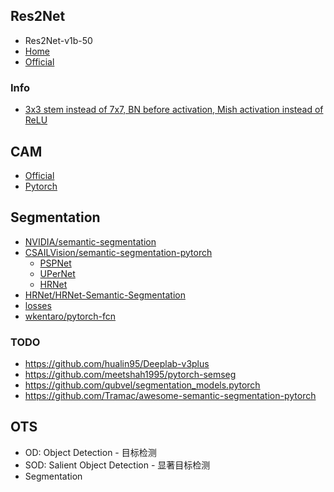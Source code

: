 ## Res2Net
* Res2Net-v1b-50
* [Home](https://mmcheng.net/res2net/)
* [Official](https://github.com/Res2Net/Res2Net-PretrainedModels)

### Info
* [3x3 stem instead of 7x7, BN before activation, Mish activation instead of ReLU](https://github.com/lessw2020/res2net-plus/blob/master/res2fg.py)

## CAM
* [Official](https://github.com/ramprs/grad-cam/)
* [Pytorch](https://github.com/jacobgil/pytorch-grad-cam)

## Segmentation
* [NVIDIA/semantic-segmentation](https://github.com/NVIDIA/semantic-segmentation)
* [CSAILVision/semantic-segmentation-pytorch](https://github.com/CSAILVision/semantic-segmentation-pytorch)
  * [PSPNet](https://arxiv.org/abs/1612.01105)
  * [UPerNet](https://arxiv.org/abs/1807.10221)
  * [HRNet](https://arxiv.org/abs/1904.04514)
* [HRNet/HRNet-Semantic-Segmentation](https://github.com/HRNet/HRNet-Semantic-Segmentation)
* [losses](https://segmentation-models.readthedocs.io/en/latest/api.html#losses)
* [wkentaro/pytorch-fcn](https://github.com/wkentaro/pytorch-fcn)

### TODO
* https://github.com/hualin95/Deeplab-v3plus
* https://github.com/meetshah1995/pytorch-semseg
* https://github.com/qubvel/segmentation_models.pytorch
* https://github.com/Tramac/awesome-semantic-segmentation-pytorch



## OTS
* OD: Object Detection - 目标检测
* SOD: Salient Object Detection - 显著目标检测
* Segmentation

